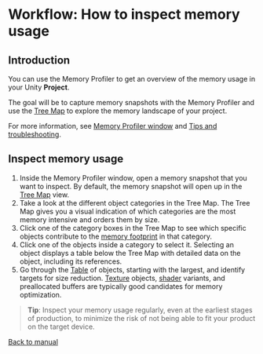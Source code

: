 # Workflow: How to inspect memory usage

## Introduction

You can use the Memory Profiler to get an overview of the memory usage in your Unity __Project__.

The goal will be to capture memory snapshots with the Memory Profiler and use the [Tree Map](tree-map.md) to explore the memory landscape of your project.

For more information, see [Memory Profiler window](memory-profiler-window.md) and [Tips and troubleshooting](tips-and-troubleshooting.md).

## Inspect memory usage

1. Inside the Memory Profiler window, open a memory snapshot that you want to inspect. By default, the memory snapshot will open up in the [Tree Map](tree-map.md) view.
2. Take a look at the different object categories in the Tree Map. The Tree Map gives you a visual indication of which categories are the most memory intensive and orders them by size.
3. Click one of the category boxes in the Tree Map to see which specific objects contribute to the [memory footprint](https://en.wikipedia.org/wiki/Memory_footprint) in that category.
4. Click one of the objects inside a category to select it. Selecting an object displays a table below the Tree Map with detailed data on the object, including its references.
5. Go through the [Table](table.md) of objects, starting with the largest, and identify targets for size reduction. [Texture](https://docs.unity3d.com/Manual/Textures.html) objects, [shader](https://docs.unity3d.com/Manual/Shaders.html) variants, and preallocated buffers are typically good candidates for memory optimization.

> **Tip**: Inspect your memory usage regularly, even at the earliest stages of production, to minimize the risk of not being able to fit your product on the target device.



[Back to manual](manual.md)
